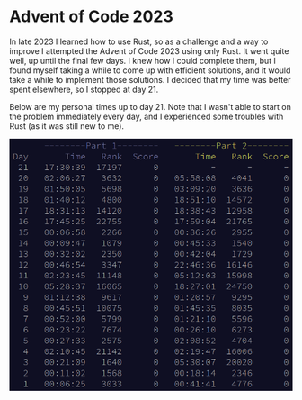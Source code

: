# Advent of Code 2023
In late 2023 I learned how to use Rust, so as a challenge and a way to improve I attempted the Advent of Code 2023 using only Rust.
It went quite well, up until the final few days. I knew how I could complete them, but I found myself taking a while to come up with efficient solutions, and it would take a while to implement those solutions. I decided that my time was better spent elsewhere, so I stopped at day 21.

Below are my personal times up to day 21. Note that I wasn't able to start on the problem immediately every day, and I experienced some troubles with Rust (as it was still new to me).

![Image of my personal times up to day 21](https://raw.githubusercontent.com/AnthonyW2/Competitive-Code/master/aoc_2023/personal_times_to_day_21.png?raw=true)

